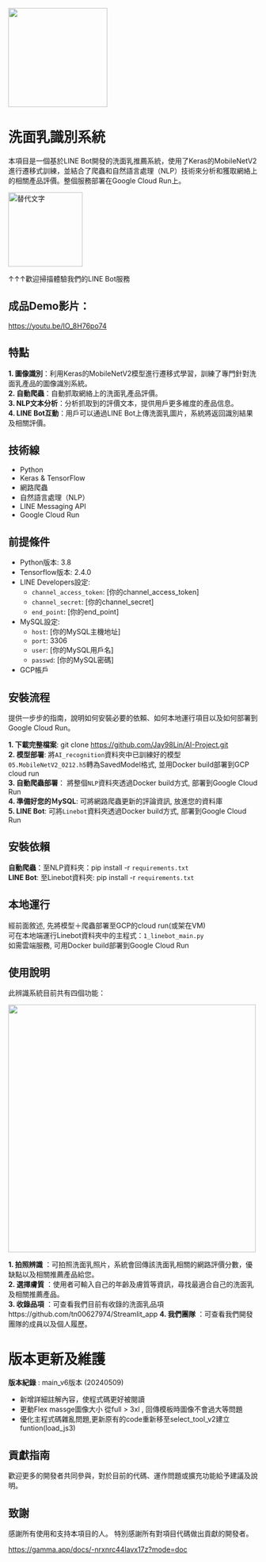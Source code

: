 

<img src="https://github.com/tn00627974/Ai_Face_Linebot/assets/139155210/92b450af-16b7-488d-adfb-56bb3a5e5323" width="200"></h1> 


# 洗面乳識別系統
本項目是一個基於LINE Bot開發的洗面乳推薦系統，使用了Keras的MobileNetV2進行遷移式訓練，並結合了爬蟲和自然語言處理（NLP）技術來分析和獲取網絡上的相關產品評價。整個服務部署在Google Cloud Run上。

<img src="https://i.imgur.com/4w7iZFO.png" alt="替代文字" width="150"/>

↑↑↑歡迎掃描體驗我們的LINE Bot服務

## 成品Demo影片：
https://youtu.be/IO_8H76po74  

## 特點
**1. 圖像識別**：利用Keras的MobileNetV2模型進行遷移式學習，訓練了專門針對洗面乳產品的圖像識別系統。  
**2. 自動爬蟲**：自動抓取網絡上的洗面乳產品評價。  
**3. NLP文本分析**：分析抓取到的評價文本，提供用戶更多維度的產品信息。  
**4. LINE Bot互動**：用戶可以通過LINE Bot上傳洗面乳圖片，系統將返回識別結果及相關評價。  

## 技術線
- Python  
- Keras & TensorFlow   
- 網路爬蟲  
- 自然語言處理（NLP）  
- LINE Messaging API  
- Google Cloud Run  

## 前提條件
- Python版本: 3.8
- Tensorflow版本: 2.4.0
- LINE Developers設定:
  - `channel_access_token`: [你的channel_access_token]
  - `channel_secret`: [你的channel_secret]
  - `end_point`: [你的end_point]
- MySQL設定:
  - `host`: [你的MySQL主機地址]
  - `port`: 3306
  - `user`: [你的MySQL用戶名]
  - `passwd`: [你的MySQL密碼]
- GCP帳戶



## 安裝流程
提供一步步的指南，說明如何安裝必要的依賴、如何本地運行項目以及如何部署到Google Cloud Run。  

**1. 下載完整檔案**: git clone https://github.com/Jay98Lin/AI-Project.git  
**2. 模型部署**: 將`AI_recognition`資料夾中已訓練好的模型`05.MobileNetV2_0212.h5`轉為SavedModel格式, 並用Docker build部署到GCP cloud run  
**3. 自動爬蟲部署**： 將整個`NLP`資料夾透過Docker build方式, 部署到Google Cloud Run  
**4. 準備好您的ＭySQL**: 可將網路爬蟲更新的評論資訊, 放進您的資料庫  
**5. LINE Bot**: 可將`Linebot`資料夾透過Docker build方式, 部署到Google Cloud Run

## 安裝依賴
**自動爬蟲**：至NLP資料夾：pip install -r `requirements.txt`  
**LINE Bot**: 至Linebot資料夾: pip install -r `requirements.txt`  

## 本地運行
經前面敘述, 先將模型＋爬蟲部署至GCP的cloud run(或架在VM)  
可在本地端運行Linebot資料夾中的主程式：`1_linebot_main.py`  
如需雲端服務, 可用Docker build部署到Google Cloud Run  

## 使用說明
此辨識系統目前共有四個功能：  


<img src="https://github.com/tn00627974/Ai_Face_Linebot/assets/139155210/f6f6b59c-ffb2-4411-b410-bc69a0c40770" width="500"></h1> 

**1. 拍照辨識** ：可拍照洗面乳照片，系統會回傳該洗面乳相關的網路評價分數，優缺點以及相關推薦產品給您。  
**2. 選擇膚質** ：使用者可輸入自己的年齡及膚質等資訊，尋找最適合自己的洗面乳及相關推薦產品。  
**3. 收錄品項** ：可查看我們目前有收錄的洗面乳品項https://github.com/tn00627974/Streamlit_app
**4. 我們團隊** ：可查看我們開發團隊的成員以及個人履歷。  



# 版本更新及維護
**版本紀錄** : main_v6版本 (20240509)
- 新增詳細註解內容，使程式碼更好被閱讀
- 更動Flex massge圖像大小 從full > 3xl , 回傳模板時圖像不會過大等問題
- 優化主程式碼雜亂問題,更新原有的code重新移至select_tool_v2建立funtion(load_js3)


## 貢獻指南
歡迎更多的開發者共同參與，對於目前的代碼、運作問題或擴充功能給予建議及說明。

## 致謝
感謝所有使用和支持本項目的人。
特別感謝所有對項目代碼做出貢獻的開發者。

https://gamma.app/docs/-nrxnrc44lavx17z?mode=doc
